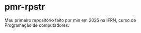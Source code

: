 # pmr-rpstr
Meu primeiro repositório feito por min em 2025 na IFRN, curso de Programação de computadores.
